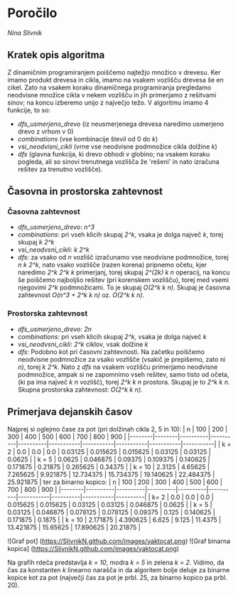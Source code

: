 # Poročilo

*Nina Slivnik*

## Kratek opis algoritma
Z dinamičnim programiranjem poiščemo najtežjo množico v drevesu. 
Ker imamo produkt drevesa in cikla, imamo na vsakem vozlišču drevesa še en cikel.
Zato na vsakem koraku dinamičnega programiranja pregledamo neodvisne množice cikla v nekem vozlišču in jih primerjamo z rešitvami sinov; na koncu izberemo unijo z največjo težo.
V algoritmu imamo 4 funkcije, to so:
* *dfs_usmerjeno_drevo* (iz neusmerjenega drevesa naredimo usmerjeno drevo z vrhom v 0)
* *combinations* (vse kombinacije števil od 0 do *k*)
* *vsi_neodvisni_cikli* (vrne vse neodvisne podmnožice cikla dolžine *k*)
* *dfs* (glavna funkcija, ki drevo obhodi v globino; na vsakem koraku pogleda, ali so sinovi trenutnega vozlišča že 'rešeni' in nato izračuna rešitev za trenutno vozlišče).

## Časovna in prostorska zahtevnost
### Časovna zahtevnost
* *dfs_usmerjeno_drevo*: *n^3*
* *combinations*: pri vseh klicih skupaj *2^k*, vsaka je dolga največ *k*, torej skupaj *k 2^k*
* *vsi_neodvsni_cikli*: *k 2^k*
* *dfs*: za vsako od *n* vozlišč izračunamo vse neodvisne podmnožice, torej *n k 2^k*, nato vsako vozlišče (razen korena) pripnemo očetu, kjer naredimo *2^k 2^k k* primerjanj, torej skupaj *2^(2k) k n* operacij, na koncu še poiščemo najboljšo rešitev (pri korenskem vozlišču), torej med vsemi njegovimi *2^k* podmnožicami. To je skupaj *O(2^k k n)*.
Skupaj je časovna zahtevnost *O(n^3 + 2^k k n)* oz. *O(2^k k n)*.

### Prostorska zahtevnost
* *dfs_usmerjeno_drevo*: *2n*
* *combinations*: pri vseh klicih skupaj *2^k*, vsaka je dolga največ *k*
* *vsi_neodvsni_cikli*: *2^k* ciklov, vsak dolžine *k*
* *dfs*: Podobno kot pri časovni zahtevnosti. Na začetku poiščemo neodvisne podmnožice za vsako vozlišče (vsakič je prepišemo, zato ni *n*), torej *k 2^k*. Nato z *dfs* na vsakem vozlišču primerjamo neodvisne podmnožice, ampak si ne zapomnimo vseh rešitev, samo tisto od očeta, (ki pa ima največ *k n* vozlišč), torej *2^k k n* prostora. Skupaj je to *2^k k n*.
Skupna prostorska zahtevnost: *O(2^k k n)*.

## Primerjava dejanskih časov
Najprej si oglejmo čase za pot (pri dolžinah cikla 2, 5 in 10):
| n      | 100    | 200      | 300      | 400      | 500       | 600       | 700       | 800       | 900       |
|--------|--------|----------|----------|----------|-----------|-----------|-----------|-----------|-----------|
| k = 2  | 0.0    | 0.0      | 0.0      | 0.03125  | 0.015625  | 0.015625  | 0.03125   | 0.03125   | 0.0625    |
| k = 5  | 0.0625 | 0.046875 | 0.09375  | 0.109375 | 0.140625  | 0.171875  | 0.21875   | 0.265625  | 0.34375   |
| k = 10 | 2.3125 | 4.65625  | 7.265625 | 9.921875 | 12.734375 | 15.734375 | 19.140625 | 22.484375 | 25.921875 |
ter za binarno kopico:
| n      | 100      | 200      | 300      | 400      | 500      | 600       | 700      | 800       | 900      |
|--------|----------|----------|----------|----------|----------|-----------|----------|-----------|----------|
| k= 2   | 0.0      | 0.0      | 0.0      | 0.015625 | 0.015625 | 0.03125   | 0.03125  | 0.046875  | 0.0625   |
| k = 5  | 0.03125  | 0.046875 | 0.078125 | 0.078125 | 0.09375  | 0.125     | 0.140625 | 0.171875  | 0.1875   |
| k = 10 | 2.171875 | 4.390625 | 6.625    | 9.125    | 11.4375  | 13.421875 | 15.65625 | 17.890625 | 20.21875 |

![Graf pot]
(https://SlivnikN.github.com/images/yaktocat.png)
![Graf binarna kopica]
(https://SlivnikN.github.com/images/yaktocat.png)

Na grafih rdeča predstavlja *k = 10*, modra *k = 5* in zelena *k = 2*.
Vidimo, da čas za konstanten *k* linearno narašča in da algoritem bolje deluje za binarne kopice kot za pot (največji čas za pot je prbl. 25, za binarno kopico pa prbl. 20).